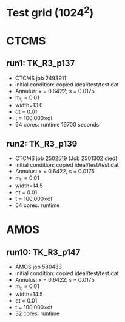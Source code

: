 # Test grid (1024<sup>2</sup>)

# CTCMS
## run1: TK_R3_p137
* CTCMS job 2493911
* initial condition: copied ideal/test/test.dat
* Annulus: x = 0.6422, s = 0.0175
* m<sub>tj</sub> = 0.01
* width=13.0
* dt = 0.01
* t = 100,000&times;dt
* 64 cores: runtime 16700 seconds

## run2: TK_R3_p139
* CTCMS job 2502519 (Job 2501302 died)
* initial condition: copied ideal/test/test.dat
* Annulus: x = 0.6422, s = 0.0175
* m<sub>tj</sub> = 0.01
* width=14.5
* dt = 0.01
* t = 100,000&times;dt
* 64 cores: runtime 
	

# AMOS
## run10: TK_R3_p147
* AMOS job 580433
* initial condition: copied ideal/test/test.dat
* Annulus: x = 0.6422, s = 0.0175
* m<sub>tj</sub> = 0.01
* width=14.5
* dt = 0.01
* t = 100,000&times;dt
* 32 cores: runtime 

